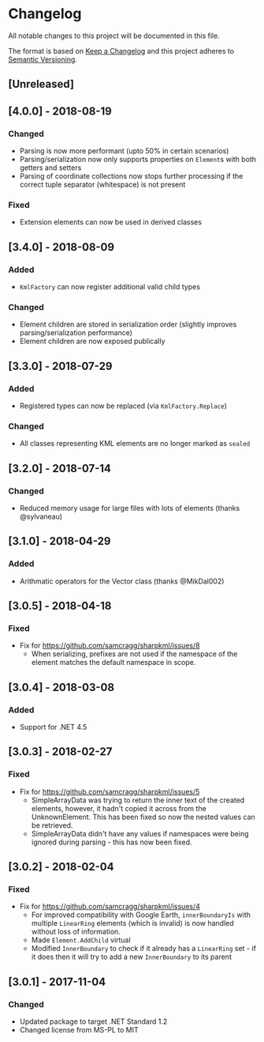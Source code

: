 # Changelog

All notable changes to this project will be documented in this file.

The format is based on [Keep a Changelog](http://keepachangelog.com/en/1.0.0/)
and this project adheres to [Semantic Versioning](http://semver.org/spec/v2.0.0.html).

## [Unreleased]

## [4.0.0] - 2018-08-19
### Changed
- Parsing is now more performant (upto 50% in certain scenarios)
- Parsing/serialization now only supports properties on `Element`s with both
  getters and setters
- Parsing of coordinate collections now stops further processing if the correct
  tuple separator (whitespace) is not present
### Fixed
- Extension elements can now be used in derived classes

## [3.4.0] - 2018-08-09
### Added
- `KmlFactory` can now register additional valid child types
### Changed
- Element children are stored in serialization order (slightly improves
  parsing/serialization performance)
- Element children are now exposed publically

## [3.3.0] - 2018-07-29
### Added
- Registered types can now be replaced (via `KmlFactory.Replace`)
### Changed
- All classes representing KML elements are no longer marked as `sealed`

## [3.2.0] - 2018-07-14
### Changed
- Reduced memory usage for large files with lots of elements (thanks @sylvaneau)

## [3.1.0] - 2018-04-29
### Added
- Arithmatic operators for the Vector class (thanks @MikDal002)

## [3.0.5] - 2018-04-18
### Fixed
- Fix for https://github.com/samcragg/sharpkml/issues/8
  - When serializing, prefixes are not used if the namespace of the element
    matches the default namespace in scope.

## [3.0.4] - 2018-03-08
### Added
- Support for .NET 4.5

## [3.0.3] - 2018-02-27
### Fixed
- Fix for https://github.com/samcragg/sharpkml/issues/5
  - SimpleArrayData was trying to return the inner text of the created elements,
    however, it hadn't copied it across from the UnknownElement. This has been
    fixed so now the nested values can be retrieved.
  - SimpleArrayData didn't have any values if namespaces were being ignored
    during parsing - this has now been fixed.

## [3.0.2] - 2018-02-04
### Fixed
- Fix for https://github.com/samcragg/sharpkml/issues/4
  - For improved compatibility with Google Earth, `innerBoundaryIs` with
    multiple `LinearRing` elements (which is invalid) is now handled without
    loss of information.
  - Made `Element.AddChild` virtual
  - Modified `InnerBoundary` to check if it already has a `LinearRing` set - if
    it does then it will try to add a new `InnerBoundary` to its parent

## [3.0.1] - 2017-11-04
### Changed
- Updated package to target .NET Standard 1.2
- Changed license from MS-PL to MIT
